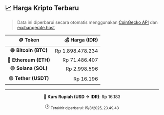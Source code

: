 

<!-- HARGA_KRIPTO -->
## 📈 Harga Kripto Terbaru

> Data ini diperbarui secara otomatis menggunakan [CoinGecko API](https://www.coingecko.com/) dan [exchangerate.host](https://exchangerate.host/)

<div align="center">

| 🪙 Token | 💰 Harga (IDR) |
|:------:|---------------:|
| 🟠 **Bitcoin (BTC)**   | Rp 1.898.478.234 |
| 🔵 **Ethereum (ETH)**  | Rp 71.486.407 |
| 🟣 **Solana (SOL)**    | Rp 2.998.596 |
| 🟢 **Tether (USDT)**   | Rp 16.196 |

---

💱 **Kurs Rupiah (USD → IDR)**: Rp 16.183

🕒 <sub>Terakhir diperbarui: 15/8/2025, 23.49.43</sub>

</div>
<!-- /HARGA_KRIPTO -->